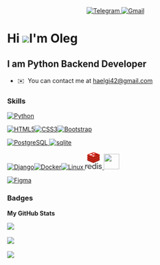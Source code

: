 <div id="socials" align="center">
  <a href="https://t.me/okonda">
<img src="https://img.shields.io/badge/Telegram-blue?style=for-the-bage&logo=telegram&logoColor=white" width="136" height="36" alt="Telegram"/>
</a><a href="mailto:haelgi42@gmail.com">
<img src="https://img.shields.io/badge/Gmail-red?style=for-the-bage&logo=gmail&logoColor=white" width="136" height="36" alt="Gmail"/>
</a>
</div>


Hi ![](https://user-images.githubusercontent.com/18350557/176309783-0785949b-9127-417c-8b55-ab5a4333674e.gif)I'm Oleg
============================================================================================================================

I am Python Backend Developer
-----------------------------

* ✉️  You can contact me at [haelgi42@gmail.com](mailto:haelgi42@gmail.com)

### Skills


<p align="left">
<a href="https://www.python.org/" target="_blank" rel="noreferrer"><img src="https://raw.githubusercontent.com/danielcranney/readme-generator/main/public/icons/skills/python-colored.svg" width="36" height="36" alt="Python" /></a>
  
<a href="https://developer.mozilla.org/en-US/docs/Glossary/HTML5" target="_blank" rel="noreferrer"><img src="https://raw.githubusercontent.com/danielcranney/readme-generator/main/public/icons/skills/html5-colored.svg" width="36" height="36" alt="HTML5" /></a><a href="https://www.w3.org/TR/CSS/#css" target="_blank" rel="noreferrer"><img src="https://raw.githubusercontent.com/danielcranney/readme-generator/main/public/icons/skills/css3-colored.svg" width="36" height="36" alt="CSS3" /></a><a href="https://getbootstrap.com/" target="_blank" rel="noreferrer"><img src="https://raw.githubusercontent.com/danielcranney/readme-generator/main/public/icons/skills/bootstrap-colored.svg" width="36" height="36" alt="Bootstrap" /></a>

<a href="https://www.postgresql.org/" target="_blank" rel="noreferrer"><img src="https://raw.githubusercontent.com/danielcranney/readme-generator/main/public/icons/skills/postgresql-colored.svg" width="36" height="36" alt="PostgreSQL" /></a><a href="https://www.sqlite.org/" target="_blank" rel="noreferrer"> <img src="https://www.vectorlogo.zone/logos/sqlite/sqlite-icon.svg" alt="sqlite" width="40" height="40"/> </a>

<a href="https://www.djangoproject.com/" target="_blank" rel="noreferrer"><img src="https://raw.githubusercontent.com/danielcranney/readme-generator/main/public/icons/skills/django-colored.svg" width="36" height="36" alt="Django" /></a><a href="https://www.docker.com/" target="_blank" rel="noreferrer"><img src="https://raw.githubusercontent.com/danielcranney/readme-generator/main/public/icons/skills/docker-colored.svg" width="36" height="36" alt="Docker" /></a><a href="https://www.linux.org" target="_blank" rel="noreferrer"><img src="https://raw.githubusercontent.com/danielcranney/readme-generator/main/public/icons/skills/linux-colored.svg" width="36" height="36" alt="Linux" /></a><a href="https://redis.io" target="_blank" rel="noreferrer"> <img src="https://raw.githubusercontent.com/devicons/devicon/master/icons/redis/redis-original-wordmark.svg" alt="redis" width="40" height="40"/> </a><a href="https://fastapi.tiangolo.com" target="_blank" rel="noreferrer"><img src="https://cdn.jsdelivr.net/gh/devicons/devicon/icons/fastapi/fastapi-plain.svg" width="36" height="36"/></a>

<a href="https://www.figma.com/" target="_blank" rel="noreferrer"><img src="https://raw.githubusercontent.com/danielcranney/readme-generator/main/public/icons/skills/figma-colored.svg" width="36" height="36" alt="Figma" /></a>
</p>

### Badges

<b>My GitHub Stats</b>

![](http://github-profile-summary-cards.vercel.app/api/cards/stats?username=HaelgiK&theme=flag_india)

![](http://github-profile-summary-cards.vercel.app/api/cards/repos-per-language?username=HaelgiK&theme=flag_india)

<a href="http://www.github.com/HaelgiK"><img src="https://github-readme-streak-stats.herokuapp.com/?user=HaelgiK&stroke=3382ed&background=ffffff&ring=0891b2&fire=0891b2&currStreakNum=3382ed&currStreakLabel=0891b2&sideNums=3382ed&sideLabels=3382ed&dates=3382ed&hide_border=true" /></a>
